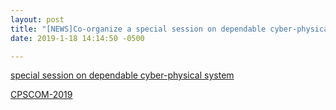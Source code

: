 ```yaml
---
layout: post
title: "[NEWS]Co-organize a special session on dependable cyber-physical system in IEEE International Conference on Cyber Physical and Social Computing (CPSCOM-2019). Please consider submit!"
date: 2019-1-18 14:14:50 -0500

---
```


[special session on dependable cyber-physical system](http://cse.stfx.ca/~cybermatics/2019/cpscom/CPSComDCPS.php)

[CPSCOM-2019](http://cse.stfx.ca/~cybermatics/2019/cpscom/index.php)


